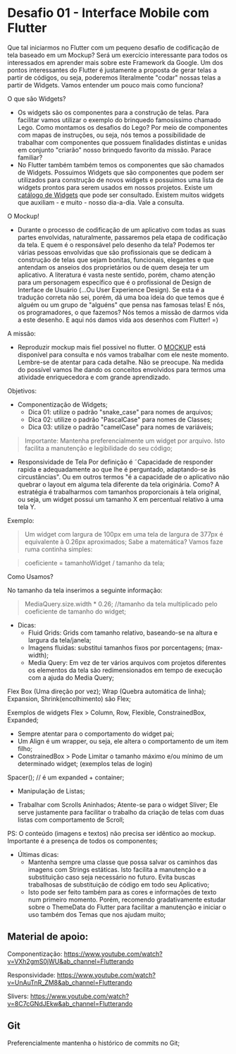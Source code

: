# Desafio 01 - Interface Mobile com Flutter

Que tal iniciarmos no Flutter com um pequeno desafio de codificação de tela baseado em um Mockup? Será um exercício interessante para todos os interessados em aprender mais sobre este Framework da Google. Um dos pontos interessantes do Flutter é justamente a proposta de gerar telas a partir de códigos, ou seja, poderemos literalmente "codar" nossas telas a partir de Widgets. Vamos entender um pouco mais como funciona?

O que são Widgets?

- Os widgets são os componentes para a construção de telas. Para facilitar vamos utilizar o exemplo do brinquedo famosíssimo chamado Lego. Como montamos os desafios do Lego? Por meio de componentes com mapas de instruções, ou seja, nós temos a possibilidade de trabalhar com componentes que possuem finalidades distintas e unidas em conjunto "criarão" nosso brinquedo favorito da missão. Parace familiar?
- No Flutter também também temos os componentes que são chamados de Widgets. Possuimos Widgets que são componentes que podem ser utilizados para construção de novos widgets e possuimos uma lista de widgets prontos para serem usados em nossos projetos. Existe um [catálogo de Widgets](https://docs.flutter.dev/development/ui/widgets) que pode ser consultado. Existem muitos widgets que auxiliam - e muito - nosso dia-a-dia. Vale a consulta.

O Mockup!

- Durante o processo de codificação de um aplicativo com todas as suas partes envolvidas, naturalmente, passaremos pela etapa de codificação da tela. E quem é o responsável pelo desenho da tela? Podemos ter várias pessoas envolvidas que são profissionais que se dedicam à construção de telas que sejam bonitas, funcionais, elegantes e que antendam os anseios dos proprietários ou de quem deseja ter um aplicativo. A literatura é vasta neste sentido, porém, chamo atenção para um personagem específico que é o profissional de Design de Interface de Usuário (...Ou User Experience Design). Se esta é a tradução correta não sei, porém, dá uma boa ideia do que temos que é alguém ou um grupo de "alguéns" que pensa nas famosas telas! E nós, os programadores, o que fazemos? Nós temos a missão de darmos vida a este desenho. E aqui nós damos vida aos desenhos com Flutter! =)

A missão:

- Reproduzir mockup mais fiel possivel no flutter. O [MOCKUP](https://dribbble.com/shots/11779683-PET-ADOPTION-APP/attachments/3403695?mode=media) está disponível para consulta e nós vamos trabalhar com ele neste momento. Lembre-se de atentar para cada detalhe. Não se preocupe. Na medida do possível vamos lhe dando os conceitos envolvidos para termos uma atividade enriquecedora e com grande aprendizado.

Objetivos:

- Componentização de Widgets;
    - Dica 01: utilize o padrão "snake_case" para nomes de arquivos;
    - Dica 02: utilize o padrão "PascalCase" para nomes de Classes;
    - Dica 03: utilize o padrão "camelCase" para nomes de variáveis;

> Importante: Mantenha preferencialmente um widget por arquivo. Isto facilita a manutenção e legibilidade do seu código;

- Responsividade de Tela
Por definição é ˜Capacidade de responder rapida e adequadamente ao que lhe é perguntado, adaptando-se às circustâncias". Ou em outros termos "é a capacidade de o aplicativo não quebrar o layout em alguma tela diferente da tela originária. Como? A estratégia é trabalharmos com tamanhos proporcionais à tela original, ou seja, um widget possui um tamanho X em percentual relativo à uma tela Y.

Exemplo: 
> Um widget com largura de 100px em uma tela de largura de 377px é equivalente à 0.26px aproximados;
Sabe a matemática? Vamos faze ruma continha simples:

> coeficiente = tamanhoWidget / tamanho da tela;

Como Usamos?

No tamanho da tela inserimos a seguinte informação:

> MediaQuery.size.width * 0.26; //tamanho da tela multiplicado pelo coeficiente de tamanho do widget;

- Dicas:
    - Fluid Grids: Grids com tamanho relativo, baseando-se na altura e largura da tela/janela; 
    - Imagens fluidas: substitui tamanhos fixos por porcentagens; (max-width);
    - Media Query: Em vez de ter vários arquivos com projetos diferentes os elementos da tela são redimensionados em tempo de execução com a ajuda do Media Query;

Flex Box (Uma direção por vez);
Wrap (Quebra automática de linha);
Expansion, Shrink(encolhimento) são Flex; 

Exemplos de widgets Flex > Column, Row, Flexible, ConstrainedBox, Expanded;

- Sempre atentar para o comportamento do widget pai;
- Um Align é um wrapper, ou seja, ele altera o comportamento de um item filho;
- ConstrainedBox > Pode Limitar o tamanho máximo e/ou mínimo de um determinado widget; (exemplos telas de login)

Spacer(); // é um expanded + container;

- Manipulação de Listas;

- Trabalhar com Scrolls Aninhados;
Atente-se para o widget Sliver; Ele serve justamente para facilitar o trabalho da criação de telas com duas listas com comportamento de Scroll;

PS: O conteúdo (imagens e textos) não precisa ser idêntico ao mockup. Importante é a presença de todos os componentes;

- Últimas dicas:
    - Mantenha sempre uma classe que possa salvar os caminhos das imagens com Strings estáticas. Isto facilita a manutenção e a substituição caso seja necessário no futuro. Evita buscas trabalhosas de substituição de código em todo seu Aplicativo;
    - Isto pode ser feito também para as cores e informações de texto num primeiro momento. Porém, recomendo gradativamente estudar sobre o ThemeData do Flutter para facilitar a manutenção e iniciar o uso também dos Temas que nos ajudam muito;

## Material de apoio:

Componentização: https://www.youtube.com/watch?v=VXh2gmS0jWU&ab_channel=Flutterando

Responsividade: https://www.youtube.com/watch?v=UnAuTnR_ZM8&ab_channel=Flutterando

Slivers: https://www.youtube.com/watch?v=8C7cGNdJEkw&ab_channel=Flutterando

## Git
Preferencialmente mantenha o histórico de commits no Git;


